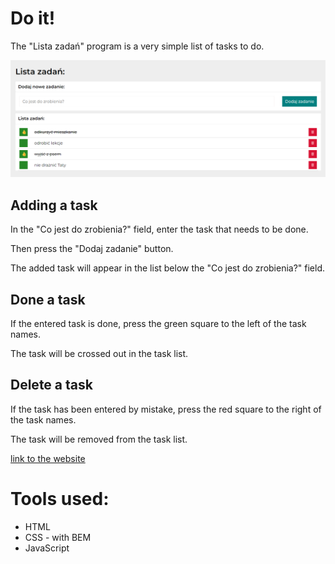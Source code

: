 ﻿# Do it!

The "Lista zadań" program is a very simple list of tasks to do.

![test](images/screen.png)

 

## Adding a task

In the "Co jest do zrobienia?" field, enter the task that needs to be done.

Then press the "Dodaj zadanie" button.

The added task will appear in the list below the "Co jest do zrobienia?" field.

 

## Done a task

If the entered task is done, press the green square to the left of the task names.

The task will be crossed out in the task list.

 

## Delete a task

If the task has been entered by mistake, press the red square to the right of the task names.

The task will be removed from the task list.

 

[link to the website](https://marzenasadowskaserafin.github.io/listTask/)


# Tools used:
- HTML
- CSS - with BEM
- JavaScript


